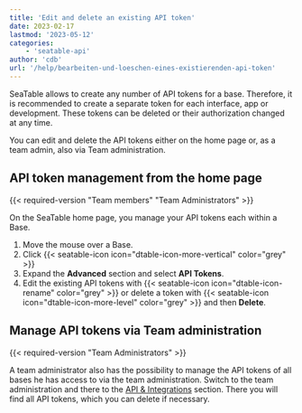 ```yaml
---
title: 'Edit and delete an existing API token'
date: 2023-02-17
lastmod: '2023-05-12'
categories:
    - 'seatable-api'
author: 'cdb'
url: '/help/bearbeiten-und-loeschen-eines-existierenden-api-token'
---
```


SeaTable allows to create any number of API tokens for a base. Therefore, it is recommended to create a separate token for each interface, app or development. These tokens can be deleted or their authorization changed at any time.

You can edit and delete the API tokens either on the home page or, as a team admin, also via Team administration.

## API token management from the home page

{{< required-version "Team members" "Team Administrators" >}}

On the SeaTable home page, you manage your API tokens each within a Base.

1. Move the mouse over a Base.
2. Click {{< seatable-icon icon="dtable-icon-more-vertical" color="grey" >}}
3. Expand the **Advanced** section and select **API Tokens**.
4. Edit the existing API tokens with {{< seatable-icon icon="dtable-icon-rename" color="grey" >}} or delete a token with {{< seatable-icon icon="dtable-icon-more-level" color="grey" >}} and then **Delete**.

## Manage API tokens via Team administration

{{< required-version "Team Administrators" >}}

A team administrator also has the possibility to manage the API tokens of all bases he has access to via the team administration. Switch to the team administration and there to the [API & Integrations](https://account.seatable.io/api) section. There you will find all API tokens, which you can delete if necessary.
